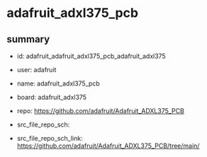 # adafruit_adxl375_pcb
 
## summary 
* id: adafruit_adafruit_adxl375_pcb_adafruit_adxl375
* user: adafruit
* name: adafruit_adxl375_pcb
* board: adafruit_adxl375
* repo: https://github.com/adafruit/Adafruit_ADXL375_PCB



* src_file_repo_sch: 
* src_file_repo_sch_link: https://github.com/adafruit/Adafruit_ADXL375_PCB/tree/main/




